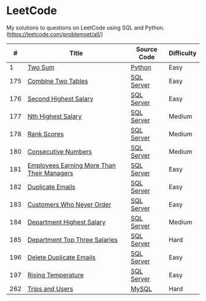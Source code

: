 # LeetCode
My solutions to questions on LeetCode using SQL and Python.
(https://leetcode.com/problemset/all/)


| # | Title | Source Code | Difficulty |
|---| ----- | -------- | ---------- |
|1|[Two Sum](https://leetcode.com/problems/two-sum/)| [Python](https://github.com/lingjiangj/LeetCode/blob/master/SQL/1.%20Two%20Sum.py)|Easy|
|175|[Combine Two Tables](https://leetcode.com/problems/combine-two-tables/)| [SQL Server](https://github.com/lingjiangj/LeetCode/blob/master/SQL/175.%20Combining%20Two%20Tables.sql)|Easy|
|176|[Second Highest Salary](https://leetcode.com/problems/second-highest-salary/)| [SQL Server](https://github.com/lingjiangj/LeetCode/blob/master/SQL/176.%20Second%20Highest%20Salary.sql)|Easy|
|177|[Nth Highest Salary](https://leetcode.com/problems/nth-highest-salary/)| [SQL Server](https://github.com/lingjiangj/LeetCode/blob/master/SQL/177.%20Nth%20Highest%20Salary.sql)|Medium|
|178|[Rank Scores](https://leetcode.com/problems/rank-scores/)| [SQL Server](https://github.com/lingjiangj/LeetCode/blob/master/SQL/178.%20Rank%20Scores.sql)|Medium|
|180|[Consecutive Numbers](https://leetcode.com/problems/consecutive-numbers/)| [SQL Server](https://github.com/lingjiangj/LeetCode/blob/master/SQL/180.%20Consecutive%20Numbers.sql)|Medium|
|181|[Employees Earning More Than Their Managers](https://leetcode.com/problems/employees-earning-more-than-their-managers/)| [SQL Server](https://github.com/lingjiangj/LeetCode/blob/master/SQL/181.%20Employees%20Earning%20More%20Than%20Their%20Managers.sql)|Easy|
|182|[Duplicate Emails](https://leetcode.com/problems/duplicate-emails/)|[SQL Server](https://github.com/lingjiangj/LeetCode/blob/master/SQL/182.%20Duplicate%20Emails.sql)|Easy|
|183|[Customers Who Never Order](https://leetcode.com/problems/customers-who-never-order/)|[SQL Server](https://github.com/lingjiangj/LeetCode/blob/master/SQL/183.%20Customers%20Who%20Never%20Order.sql)|Easy|
|184|[Department Highest Salary](https://leetcode.com/problems/department-highest-salary/)|[SQL Server](https://github.com/lingjiangj/LeetCode/blob/master/SQL/184.%20Department%20Highest%20Salary.sql)|Medium|
|185|[Department Top Three Salaries](https://leetcode.com/problems/department-top-three-salaries/)|[SQL Server](https://github.com/lingjiangj/LeetCode/blob/master/SQL/185.%20Department%20Top%20Three%20Salaries.sql)|Hard|
|196|[Delete Duplicate Emails](https://leetcode.com/problems/delete-duplicate-emails/)|[SQL Server](https://github.com/lingjiangj/LeetCode/blob/master/SQL/196.%20Delete%20Duplicate%20Emails.sql)|Easy|
|197|[Rising Temperature](https://leetcode.com/problems/rising-temperature/)|[SQL Server](https://github.com/lingjiangj/LeetCode/blob/master/SQL/197.%20Rising%20Temperature.sql)|Easy|
|262|[Trips and Users](https://leetcode.com/problems/trips-and-users/)|[MySQL](https://github.com/lingjiangj/LeetCode/blob/master/SQL/262.%20Trips%20and%20Users.sql)|Hard|


